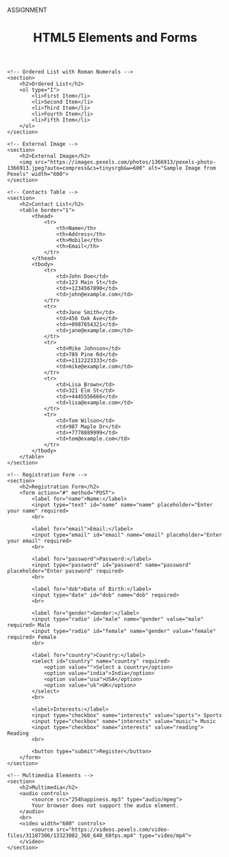 ASSIGNMENT

<!DOCTYPE html>
<html lang="en">
<head>
    <meta charset="UTF-8">
    <meta name="viewport" content="width=device-width, initial-scale=1.0">
    <title>HTML5 Elements and Forms</title>
</head>
<body>
    <header>
        <h1>HTML5 Elements and Forms</h1>
    </header>
    
    <!-- Ordered List with Roman Numerals -->
    <section>
        <h2>Ordered List</h2>
        <ol type="I">
            <li>First Item</li>
            <li>Second Item</li>
            <li>Third Item</li>
            <li>Fourth Item</li>
            <li>Fifth Item</li>
        </ol>
    </section>
    
    <!-- External Image -->
    <section>
        <h2>External Image</h2>
        <img src="https://images.pexels.com/photos/1366913/pexels-photo-1366913.jpeg?auto=compress&cs=tinysrgb&w=600" alt="Sample Image from Pexels" width="600">
    </section>
    
    <!-- Contacts Table -->
    <section>
        <h2>Contact List</h2>
        <table border="1">
            <thead>
                <tr>
                    <th>Name</th>
                    <th>Address</th>
                    <th>Mobile</th>
                    <th>Email</th>
                </tr>
            </thead>
            <tbody>
                <tr>
                    <td>John Doe</td>
                    <td>123 Main St</td>
                    <td>+1234567890</td>
                    <td>john@example.com</td>
                </tr>
                <tr>
                    <td>Jane Smith</td>
                    <td>456 Oak Ave</td>
                    <td>+0987654321</td>
                    <td>jane@example.com</td>
                </tr>
                <tr>
                    <td>Mike Johnson</td>
                    <td>789 Pine Rd</td>
                    <td>+1112223333</td>
                    <td>mike@example.com</td>
                </tr>
                <tr>
                    <td>Lisa Brown</td>
                    <td>321 Elm St</td>
                    <td>+4445556666</td>
                    <td>lisa@example.com</td>
                </tr>
                <tr>
                    <td>Tom Wilson</td>
                    <td>987 Maple Dr</td>
                    <td>+7778889999</td>
                    <td>tom@example.com</td>
                </tr>
            </tbody>
        </table>
    </section>
    
    <!-- Registration Form -->
    <section>
        <h2>Registration Form</h2>
        <form action="#" method="POST">
            <label for="name">Name:</label>
            <input type="text" id="name" name="name" placeholder="Enter your name" required>
            <br>
            
            <label for="email">Email:</label>
            <input type="email" id="email" name="email" placeholder="Enter your email" required>
            <br>
            
            <label for="password">Password:</label>
            <input type="password" id="password" name="password" placeholder="Enter password" required>
            <br>
            
            <label for="dob">Date of Birth:</label>
            <input type="date" id="dob" name="dob" required>
            <br>
            
            <label for="gender">Gender:</label>
            <input type="radio" id="male" name="gender" value="male" required> Male
            <input type="radio" id="female" name="gender" value="female" required> Female
            <br>
            
            <label for="country">Country:</label>
            <select id="country" name="country" required>
                <option value="">Select a country</option>
                <option value="india">India</option>
                <option value="usa">USA</option>
                <option value="uk">UK</option>
            </select>
            <br>
            
            <label>Interests:</label>
            <input type="checkbox" name="interests" value="sports"> Sports
            <input type="checkbox" name="interests" value="music"> Music
            <input type="checkbox" name="interests" value="reading"> Reading
            <br>
            
            <button type="submit">Register</button>
        </form>
    </section>
    
    <!-- Multimedia Elements -->
    <section>
        <h2>Multimedia</h2>
        <audio controls>
            <source src="254happiness.mp3" type="audio/mpeg">
            Your browser does not support the audio element.
        </audio>
        <br>
        <video width="600" controls>
            <source src="https://videos.pexels.com/video-files/31187306/13323002_360_640_60fps.mp4" type="video/mp4">
        </video>
    </section>
</body>
</html>


 

